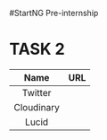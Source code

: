 #StartNG Pre-internship

# TASK 2 

| Name |  URL|
|:------:|:----------------:|
|Twitter|                   |
|Cloudinary|                |
|Lucid|                     |
